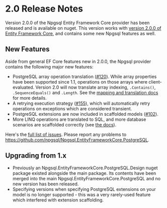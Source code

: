 # 2.0 Release Notes

Version 2.0.0 of the Npgsql Entity Framework Core provider has been released and is available on nuget. This version works with [version 2.0.0 of Entity Framework Core](https://blogs.msdn.microsoft.com/dotnet/2017/08/14/announcing-entity-framework-core-2-0/), and contains some new Npgsql features as well.

## New Features

Aside from general EF Core features new in 2.0.0, the Npgsql provider contains the following major new features:

* PostgreSQL array operation translation ([#120](https://github.com/npgsql/Npgsql.EntityFrameworkCore.PostgreSQL/issues/120)). While array properties have been supported since 1.1, operations on those arrays where client-evaluated. Version 2.0 will now translate array indexing, `.Contains()`, `.SequenceEquals()` and `.Length`. See the [mapping and translation docs](../mapping-and-translation.md) for more details.
* A retrying execution strategy ([#155](https://github.com/npgsql/Npgsql.EntityFrameworkCore.PostgreSQL/issues/155)), which will automatically retry operations on exceptions which are considered transient.
* PostgreSQL extensions are now included in scaffolded models ([#102](https://github.com/npgsql/Npgsql.EntityFrameworkCore.PostgreSQL/issues/102)).
* More LINQ operations are translated to SQL, and more database scenarios are scaffolded correctly (see [the docs](http://www.npgsql.org/efcore/mapping-and-translation.html)).

Here's the [full list of issues](https://github.com/npgsql/Npgsql.EntityFrameworkCore.PostgreSQL/milestone/6?closed=1). Please report any problems to https://github.com/npgsql/Npgsql.EntityFrameworkCore.PostgreSQL.

## Upgrading from 1.x

* Previously an Npgsql.EntityFrameworkCore.PostgreSQL.Design nuget package existed alongside the main package. Its contents have been merged into the main Npgsql.EntityFrameworkCore.PostgreSQL and no new version has been released.
* Specifying versions when specifying PostgreSQL extensions on your model is no longer supported - this was a very rarely-used feature which interfered with extension scaffolding.

